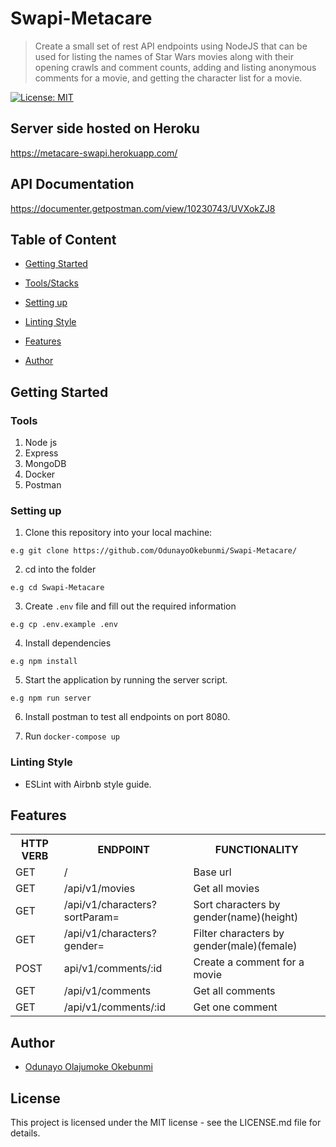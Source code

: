 # Swapi-Metacare
> Create a small set of rest API endpoints using NodeJS that can be used for listing
the names of Star Wars movies along with their opening crawls and comment
counts, adding and listing anonymous comments for a movie, and getting the
character list for a movie.

[![License: MIT](https://img.shields.io/badge/License-MIT-yellow.svg)](https://opensource.org/licenses/MIT)

## Server side hosted on Heroku
https://metacare-swapi.herokuapp.com/

## API Documentation
https://documenter.getpostman.com/view/10230743/UVXokZJ8

## Table of Content
 * [Getting Started](#getting-started)

* [Tools/Stacks](#tools)
 
 * [Setting up](#setting-up)

 * [Linting Style](#linting-style)
 
 * [Features](#features)
 
 
 * [Author](#author)


## Getting Started

### Tools
1. Node js
2. Express
4. MongoDB
5. Docker
6. Postman


### Setting up
1. Clone this repository into your local machine:
```
e.g git clone https://github.com/OdunayoOkebunmi/Swapi-Metacare/
```
2. cd into the folder
```
e.g cd Swapi-Metacare
```

3. Create `.env` file and fill out the required information 
```
e.g cp .env.example .env
```
4. Install dependencies

```
e.g npm install
```
5. Start the application by running the server script.

```
e.g npm run server
```

6. Install postman to test all endpoints on port 8080.

7. Run `docker-compose up`

### Linting Style
* ESLint with Airbnb style guide. 

## Features

<table>
<tr><th>HTTP VERB</th><th>ENDPOINT</th><th>FUNCTIONALITY</th></tr>

<tr><td>GET</td> <td>/</td>  <td>Base url</td></tr>

<tr><td>GET</td> <td>/api/v1/movies</td>  <td>Get all movies</td></tr>

<tr><td>GET</td> <td>/api/v1/characters?sortParam=<value></td>  <td>Sort characters by gender(name)(height)</td></tr>

<tr><td>GET</td> <td>/api/v1/characters?gender=<value></td>  <td>Filter characters by gender(male)(female)</td></tr>

<tr><td>POST</td> <td>api/v1/comments/:id</td>  <td>Create a comment for a movie</td></tr>
<tr><td>GET</td> <td>/api/v1/comments</td>  <td>Get all comments</td></tr>
<tr><td>GET</td> <td>/api/v1/comments/:id</td>  <td>Get one comment</td></tr>
</table>

## Author
*  [Odunayo Olajumoke Okebunmi](https://twitter.com/OdunayoO_)

## License
This project is licensed under the MIT license - see the LICENSE.md file for details.
